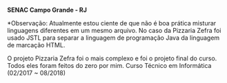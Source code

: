 <b>SENAC Campo Grande - RJ</b><br>

*Observação: Atualmente estou ciente de que não é boa prática misturar linguagens diferentes em um mesmo arquivo. No caso da Pizzaria Zefra foi usado JSTL para separar a linguagem de programação Java da linguagem de marcação HTML.

O projeto Pizzaria Zefra foi o mais complexo e foi o projeto final do curso. Todos eles foram feitos do zero por mim.
Curso Técnico em Informática (02/2017 ~ 08/2018)
